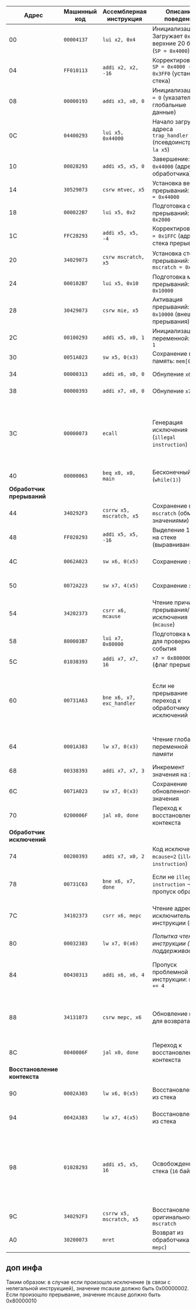 | Адрес | Машинный код | Ассемблерная инструкция       | Описание поведения                                                               | время                 | доп пояснения |
|-------|--------------|-------------------------------|----------------------------------------------------------------------------------|-----------------------| -----------   |
| 00    | `00004137`   | `lui x2, 0x4`                 | Инициализация SP: Загружает `0x4000` в верхние 20 бит `x2` (`SP = 0x4000`)       |1: 10-50 ns            |               |
| 04    | `FF010113`   | `addi x2, x2, -16`            | Корректировка SP: `SP = 0x4000 - 16 = 0x3FF0` (установка стека)                  |2: 50-70 ns            |               |
| 08    | `00000193`   | `addi x3, x0, 0`              | Инициализация `x3 = 0` (указатель на глобальные данные)                          |3: 70-90 ns            |               |
| 0C    | `04400293`   | `lui x5, 0x44000`             | Начало загрузки адреса `trap_handler` (псевдоинструкция `la x5`)                 |4: 90-110 ns           |               |
| 10    | `00028293`   | `addi x5, x5, 0`              | Завершение: `x5 = 0x44000` (адрес обработчика)                                   |5: 110-130 ns          |               | 
| 14    | `30529073`   | `csrw mtvec, x5`              | Установка вектора прерываний: `mtvec = 0x44000`                                  |6: 130-150 ns          |               |
| 18    | `000022B7`   | `lui x5, 0x2`                 | Подготовка стека прерываний: `x5 = 0x2000`                                       |7: 150-170 ns          |               |
| 1C    | `FFC28293`   | `addi x5, x5, -4`             | Корректировка: `x5 = 0x1FFC` (адрес стека прерываний)                            |8: 170-190 ns          |               |
| 20    | `34029073`   | `csrw mscratch, x5`           | Установка стека прерываний: `mscratch = 0x1FFC`                                  |9: 190-210 ns          |можно заметить на wd             | 
| 24    | `000102B7`   | `lui x5, 0x10`                | Подготовка маски прерываний: `x5 = 0x10000`                                      |10: 210-230 ns         |               |
| 28    | `30429073`   | `csrw mie, x5`                | Активация прерываний: `mie = 0x10000` (внешние прерывания)                       |11: 230-250 ns         | видно как на след такте mie поменялся и 
| 2C    | `00100293`   | `addi x5, x0, 1`              | Инициализация переменной: `x5 = 1`                                               |12: 250-270 ns         |               |
| 30    | `0051A023`   | `sw x5, 0(x3)`                | Сохранение в память: `mem[0] = 1`                                                |13: 270-310 ns         |               |
| 34    | `00000313`   | `addi x6, x0, 0`              | Обнуление `x6`                                                                   |14: 310-330 ns         |               |
| 38    | `00000393`   | `addi x7, x0, 0`              | Обнуление `x7`                                                                   |15: 330-350 ns         |               |
| 3C    | `00000073`   | `ecall`                       | Генерация исключения (`illegal instruction`)|16: 350-370 ns| видно что pc стал равен = 0x44000 и адрес иструкции перепрыгнул на обработчика прервыний
| 40    | `00000063`   | `beq x0, x0, main`            | Бесконечный цикл (`while(1)`)                                                    |36: 870---                       |               |      
| **Обработчик прерываний**                                                                                                               |
| 44    | `340292F3`   | `csrrw x5, mscratch, x5`      | Сохранение в`x5` `mscratch` (обмен значениями)                                   |17: 370-390            |можно заметить на wd            | 
| 48    | `FF028293`   | `addi x5, x5, -16`            | Выделение 16 байт на стеке (выравнивание)                                        |18: 390-410            |1FEC получается                 |
| 4C    | `0062A023`   | `sw x6, 0(x5)`                | Сохранение `x6`                                                                  |19: 410-450            | просто сохраняются нули |
| 50    | `0072A223`   | `sw x7, 4(x5)`                | Сохранение `x7`                                                                  |20: 450-490            |просто сохраняются нули |
| 54    | `34202373`   | `csrr x6, mcause`             | Чтение причины прерывания/исключения (`mcause`)                                  |21: 490-510            | равно 2 - нелегал в инструкции|
| 58    | `800003B7`   | `lui x7, 0x80000`             | Подготовка маски для проверки типа события                                       |22: 510-530            |                |
| 5C    | `01038393`   | `addi x7, x7, 16`             | `x7 = 0x80000010` (флаг прерывания)                                              |23: 530-540            |                |
| 60    | `00731A63`   | `bne x6, x7, exc_handler`     | Если не прерывание → переход к обработчику исключений |24: 550-570            | но у нас исключение из-за нелегальной инструкции поэтому переход на 00200393|
| 64    | `0001A383`   | `lw x7, 0(x3)`                | Чтение глобальной переменной из памяти                                           | тут из-за прерывание идем второй круг
| 68    | `00338393`   | `addi x7, x7, 3`              | Инкремент значения на `3`                                                        |
| 6C    | `0071A023`   | `sw x7, 0(x3)`                | Сохранение обновленного значения                                                 |
| 70    | `0200006F`   | `jal x0, done`                | Переход к восстановлению контекста                                               |
| **Обработчик исключений**                                                                                     |
| 74    | `00200393`   | `addi x7, x0, 2`              | Код исключения: `mcause=2` (`illegal instruction`)                               |25: 570-590            |                 |
| 78    | `00731C63`   | `bne x6, x7, done`            | Если не `illegal instruction` → пропуск обработки                                |26: 590-610            | у нас нелегал а значит не пропускем            |
| 7C    | `34102373`   | `csrr x6, mepc`               | Чтение адреса исключительной инструкции (`mepc`)                                 |27: 610-630            | видно что в wd адресс 3c той инструкции|
| 80    | `00032383`   | `lw x7, 0(x6)`                | *Попытка чтения инструкции (не поддерживается)*                                  |28: 630-670            | минус - ничего не получаем |
| 84    | `00430313`   | `addi x6, x6, 4`              | Пропуск проблемной инструкции: `mepc += 4`                                       |29: 670-690            | подготовка для мепке адресс некст функции|
| 88    | `34131073`   | `csrw mepc, x6`               | Обновление `mepc` для возврата                                                   |30: 690-710 | загрузка в мепке адресса возрата "сейчас там старый" 
| 8C    | `0040006F`   | `jal x0, done`                | Переход к восстановлению контекста                                               |31: 710-730            | 
| **Восстановление контекста**                                                                                  |
| 90    | `0002A303`   | `lw x6, 0(x5)`                | Восстановление `x6` из стека                                                     |32: 730-770            | достаем 6 регистр нолик|
| 94    | `0042A383`   | `lw x7, 4(x5)`                | Восстановление `x7` из стека                                                     |32: 770-810            | достаем 7 регистр нолик|
| 98    | `01028293`   | `addi x5, x5, 16`             | Освобождение стека (`16` байт)        |33: 810-830| получаем 1ffc обратно в mscratch (чтобы стек прерываний остался корректным для следующего прерывания|
| 9C    | `340292F3`   | `csrrw x5, mscratch, x5`      | Восстановление оригинального  `mscratch`                                         |34: 830-850            |
| A0    | `30200073`   | `mret`                        | Возврат из обработчика (`PC = mepc`)                                             |35: 850-870            | прыжок



## доп инфа 

Таким образом: в случае если произошло исключение (в связи с нелегальной инструкцией), значение mcause должно быть 0x00000002. Если произошло прерывание, значение mcause должно быть 0x80000010

